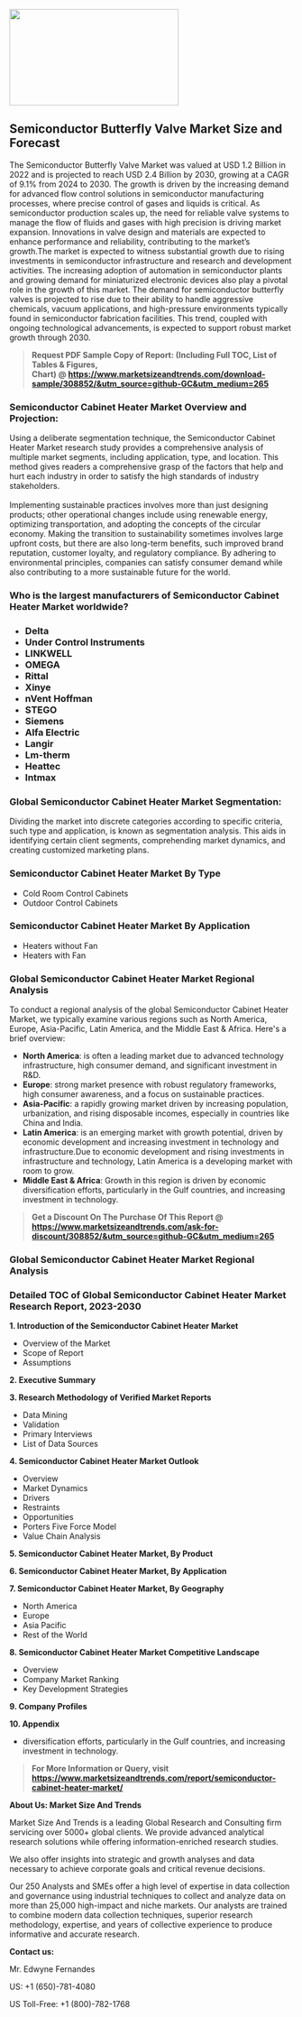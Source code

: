 <p><img class="alignnone size-medium wp-image-20088" src="https://ffe5etoiles.com/wp-content/uploads/2024/12/MST1-300x171.png" alt="" width="300" height="171" /></p><h2>Semiconductor Butterfly Valve Market Size and Forecast</h2><p>The Semiconductor Butterfly Valve Market was valued at USD 1.2 Billion in 2022 and is projected to reach USD 2.4 Billion by 2030, growing at a CAGR of 9.1% from 2024 to 2030. The growth is driven by the increasing demand for advanced flow control solutions in semiconductor manufacturing processes, where precise control of gases and liquids is critical. As semiconductor production scales up, the need for reliable valve systems to manage the flow of fluids and gases with high precision is driving market expansion. Innovations in valve design and materials are expected to enhance performance and reliability, contributing to the market’s growth.The market is expected to witness substantial growth due to rising investments in semiconductor infrastructure and research and development activities. The increasing adoption of automation in semiconductor plants and growing demand for miniaturized electronic devices also play a pivotal role in the growth of this market. The demand for semiconductor butterfly valves is projected to rise due to their ability to handle aggressive chemicals, vacuum applications, and high-pressure environments typically found in semiconductor fabrication facilities. This trend, coupled with ongoing technological advancements, is expected to support robust market growth through 2030.</p><blockquote id="" class=""><strong>Request PDF Sample Copy of Report: (Including Full TOC, List of Tables &amp; Figures, Chart)&nbsp;@&nbsp;<strong><a href="https://www.marketsizeandtrends.com/download-sample/308852/&utm_source=github-GC&utm_medium=265" target="_blank">https://www.marketsizeandtrends.com/download-sample/308852/&utm_source=github-GC&utm_medium=265</a></strong></strong></blockquote><h3 id="" class="">Semiconductor Cabinet Heater Market&nbsp;Overview and Projection:</h3><p id="" class="">Using a deliberate segmentation technique, the Semiconductor Cabinet Heater Market research study provides a comprehensive analysis of multiple market segments, including application, type, and location. This method gives readers a comprehensive grasp of the factors that help and hurt each industry in order to satisfy the high standards of industry stakeholders. <br /> <br />Implementing sustainable practices involves more than just designing products; other operational changes include using renewable energy, optimizing transportation, and adopting the concepts of the circular economy. Making the transition to sustainability sometimes involves large upfront costs, but there are also long-term benefits, such improved brand reputation, customer loyalty, and regulatory compliance. By adhering to environmental principles, companies can satisfy consumer demand while also contributing to a more sustainable future for the world.</p><h3 id="" class="">Who is the largest manufacturers of&nbsp;Semiconductor Cabinet Heater Market worldwide?</h3><h3 class=""><p><ul><li>Delta </li><li> Under Control Instruments </li><li> LINKWELL </li><li> OMEGA </li><li> Rittal </li><li> Xinye </li><li> nVent Hoffman </li><li> STEGO </li><li> Siemens </li><li> Alfa Electric </li><li> Langir </li><li> Lm-therm </li><li> Heattec </li><li> Intmax</li></ul></p></h3><h3 id="" class="">Global&nbsp;Semiconductor Cabinet Heater Market Segmentation:</h3><p id="" class="">Dividing the market into discrete categories according to specific criteria, such type and application, is known as segmentation analysis. This aids in identifying certain client segments, comprehending market dynamics, and creating customized marketing plans.</p><h3 id="" class="">Semiconductor Cabinet Heater Market&nbsp;By Type</h3><p><p><ul><li>Cold Room Control Cabinets</li><li> Outdoor Control Cabinets</p></li></ul></p></p><h3 id="" class="">Semiconductor Cabinet Heater Market&nbsp;By Application</h3><p class=""><p><ul><li>Heaters without Fan</li><li> Heaters with Fan</li></ul></p></p><h3 id="" class="">Global Semiconductor Cabinet Heater Market Regional Analysis</h3><p id="" class="">To conduct a regional analysis of the global Semiconductor Cabinet Heater Market, we typically examine various regions such as North America, Europe, Asia-Pacific, Latin America, and the Middle East &amp; Africa. Here's a brief overview:</p><ul><li><strong>North America</strong>: is often a leading market due to advanced technology infrastructure, high consumer demand, and significant investment in R&amp;D.</li><li><strong>Europe</strong>: strong market presence with robust regulatory frameworks, high consumer awareness, and a focus on sustainable practices.</li><li><strong>Asia-Pacific</strong>: a rapidly growing market driven by increasing population, urbanization, and rising disposable incomes, especially in countries like China and India.</li><li><strong>Latin America</strong>: is an emerging market with growth potential, driven by economic development and increasing investment in technology and infrastructure.Due to economic development and rising investments in infrastructure and technology, Latin America is a developing market with room to grow.</li><li><strong>Middle East &amp; Africa</strong>: Growth in this region is driven by economic diversification efforts, particularly in the Gulf countries, and increasing investment in technology.</li></ul><blockquote id="" class=""><strong>Get a Discount On The Purchase Of This Report @ <strong><a href="https://www.marketsizeandtrends.com/ask-for-discount/308852/&utm_source=github-GC&utm_medium=265" target="_blank">https://www.marketsizeandtrends.com/ask-for-discount/308852/&utm_source=github-GC&utm_medium=265</a></strong></strong></blockquote><h3 id="" class="">Global Semiconductor Cabinet Heater Market Regional Analysis</h3><h3 id="" class="">Detailed TOC of Global Semiconductor Cabinet Heater Market Research Report, 2023-2030</h3><p id="" class=""><strong>1. Introduction of the Semiconductor Cabinet Heater Market</strong></p><ul><li>Overview of the Market</li><li>Scope of Report</li><li>Assumptions</li></ul><p id="" class=""><strong>2. Executive Summary</strong></p><p id="" class=""><strong>3. Research Methodology of Verified Market Reports</strong></p><ul><li>Data Mining</li><li>Validation</li><li>Primary Interviews</li><li>List of Data Sources</li></ul><p id="" class=""><strong>4. Semiconductor Cabinet Heater Market Outlook</strong></p><ul><li>Overview</li><li>Market Dynamics</li><li>Drivers</li><li>Restraints</li><li>Opportunities</li><li>Porters Five Force Model</li><li>Value Chain Analysis</li></ul><p id="" class=""><strong>5. Semiconductor Cabinet Heater Market, By Product</strong></p><p id="" class=""><strong>6. Semiconductor Cabinet Heater Market, By Application</strong></p><p id="" class=""><strong>7. Semiconductor Cabinet Heater Market, By Geography</strong></p><ul><li>North America</li><li>Europe</li><li>Asia Pacific</li><li>Rest of the World</li></ul><p id="" class=""><strong>8. Semiconductor Cabinet Heater Market Competitive Landscape</strong></p><ul><li>Overview</li><li>Company Market Ranking</li><li>Key Development Strategies</li></ul><p id="" class=""><strong>9. Company Profiles</strong></p><p id="" class=""><strong>10. Appendix</strong></p><ul><li>diversification efforts, particularly in the Gulf countries, and increasing investment in technology.</li></ul><blockquote id="" class=""><strong>For More Information or Query, visit <strong><strong><a href="https://www.marketsizeandtrends.com/report/semiconductor-cabinet-heater-market/" target="_blank">https://www.marketsizeandtrends.com/report/semiconductor-cabinet-heater-market/</a></strong></strong></strong></blockquote><p id="" class=""><strong>About Us: Market Size And Trends</strong></p><p id="" class="">Market Size And Trends is a leading Global Research and Consulting firm servicing over 5000+ global clients. We provide advanced analytical research solutions while offering information-enriched research studies.</p><p id="" class="">We also offer insights into strategic and growth analyses and data necessary to achieve corporate goals and critical revenue decisions.</p><p id="" class="">Our 250 Analysts and SMEs offer a high level of expertise in data collection and governance using industrial techniques to collect and analyze data on more than 25,000 high-impact and niche markets. Our analysts are trained to combine modern data collection techniques, superior research methodology, expertise, and years of collective experience to produce informative and accurate research.</p><p id="" class=""><strong>Contact us:</strong></p><p id="" class="">Mr. Edwyne Fernandes</p><p id="" class="">US: +1 (650)-781-4080</p><p id="" class="">US Toll-Free: +1 (800)-782-1768</p>
